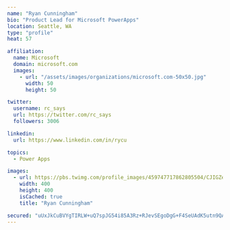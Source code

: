 ```yaml
---
name: "Ryan Cunningham"
bio: "Product Lead for Microsoft PowerApps"
location: Seattle, WA
type: "profile"
heat: 57

affiliation:
  name: Microsoft
  domain: microsoft.com
  images:
    - url: "/assets/images/organizations/microsoft.com-50x50.jpg"
      width: 50
      height: 50

twitter:
  username: rc_says
  url: https://twitter.com/rc_says
  followers: 3006

linkedin:
  url: https://www.linkedin.com/in/rycu

topics:
  - Power Apps

images:
  - url: https://pbs.twimg.com/profile_images/459747717862805504/CJIGZejd_400x400.png
    width: 400
    height: 400
    isCached: true
    title: "Ryan Cunningham"

secured: "uUxJkCuBVYgTIRLW+uQ7spJG54i85A3Rz+RJevSEgoDgG+F4SeUAdK5utn9QANQcKvH3LV2oT9+R9B07udFyplKMGBxxUvfZXJspQBFshx1lBvNiFcxBoukzRS0REy5YH3URE2YNz542gFKYYNwKWnJ7zptQlrkb8OkVeWg6pNkP0gfECEPTNsQFl3eGNd9ofOaOxnNmrM0mcmxus7SghW1rbxvz9GRcSUZH55Y0/ZsJQ0O+8LanZevB+qEd5qNjP88A14am9XXU4/gj/HOhWh0hrGZCHwCDFZem3bX8RvtP1H1+1HFF4B0OSOVm3+jQ7sv70NS9rkVM/oTKfS8BGLvvn89Oli/1r+QE0zTprHW2iZFR8gVjR/ur85eM1tlbDEwHLkI5oZT1Qt9XKUJDK3sDI5eA39JKvZNgTdUuQlI=;HH+dRIr4r9uAM/kK1WhpbQ=="
---
```


